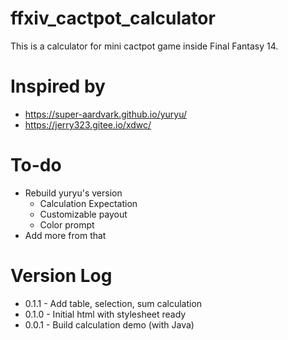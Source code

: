 # ffxiv_cactpot_calculator
This is a calculator for mini cactpot game inside Final Fantasy 14.

# Inspired by 
- https://super-aardvark.github.io/yuryu/
- https://jerry323.gitee.io/xdwc/

# To-do
* Rebuild yuryu's version
  * Calculation Expectation
  * Customizable payout
  * Color prompt
* Add more from that

# Version Log
- 0.1.1 - Add table, selection, sum calculation
- 0.1.0 - Initial html with stylesheet ready
- 0.0.1 - Build calculation demo (with Java)
